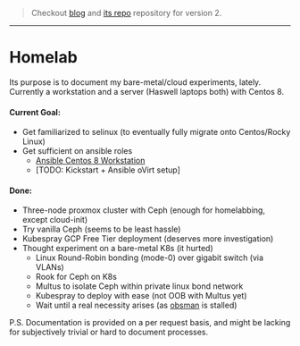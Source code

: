 > Checkout [blog](https://blog.cbugk.com) and [its repo](https://gitlab.com/cbugk/blog) repository for version 2.

---

# Homelab
Its purpose is to document my bare-metal/cloud experiments, lately.
Currently a workstation and a server (Haswell laptops both) with Centos 8.

#### Current Goal:
- Get familiarized to selinux (to eventually fully migrate onto Centos/Rocky Linux)
- Get sufficient on ansible roles
  - [Ansible Centos 8 Workstation](https://github.com/cbugra/ansible_workstation)
  - [TODO: Kickstart + Ansible oVirt setup] 

#### Done:
- Three-node proxmox cluster with Ceph (enough for homelabbing, except cloud-init)
- Try vanilla Ceph (seems to be least hassle)
- Kubespray GCP Free Tier deployment (deserves more investigation)
- Thought experiment on a bare-metal K8s (it hurted)
  - Linux Round-Robin bonding (mode-0) over gigabit switch (via VLANs)
  - Rook for Ceph on K8s
  - Multus to isolate Ceph within private linux bond network
  - Kubespray to deploy with ease (not OOB with Multus yet)
  - Wait until a real necessity arises (as [obsman](https://github.com/cbugra/obsman) is stalled)

P.S. Documentation is provided on a per request basis, and might be lacking for subjectively trivial or hard to document processes.

